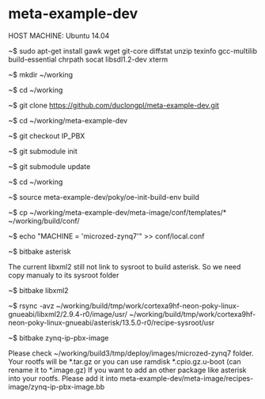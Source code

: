 # meta-example-dev
HOST MACHINE: Ubuntu 14.04 

~$ sudo apt-get install gawk wget git-core diffstat unzip texinfo gcc-multilib build-essential chrpath socat libsdl1.2-dev xterm

~$ mkdir ~/working 

~$ cd ~/working 

~$ git clone https://github.com/duclongpl/meta-example-dev.git 

~$ cd ~/working/meta-example-dev 

~$ git checkout IP_PBX

~$ git submodule init 

~$ git submodule update 

~$ cd ~/working

~$ source meta-example-dev/poky/oe-init-build-env build 

~$ cp ~/working/meta-example-dev/meta-image/conf/templates/* ~/working/build/conf/

~$ echo "MACHINE = 'microzed-zynq7'" >> conf/local.conf

~$ bitbake asterisk

 The current libxml2 still not link to sysroot to build asterisk. So we need copy manualy to its sysroot folder

~$ bitbake libxml2

~$ rsync -avz ~/working/build/tmp/work/cortexa9hf-neon-poky-linux-gnueabi/libxml2/2.9.4-r0/image/usr/  ~/working/build/tmp/work/cortexa9hf-neon-poky-linux-gnueabi/asterisk/13.5.0-r0/recipe-sysroot/usr

~$ bitbake zynq-ip-pbx-image

Please check ~/working/build3/tmp/deploy/images/microzed-zynq7 folder. Your rootfs will be *.tar.gz or you can use ramdisk *.cpio.gz.u-boot (can rename it to *.image.gz)
If you want to add an other package like asterisk into your rootfs. Please add it into meta-example-dev/meta-image/recipes-image/zynq-ip-pbx-image.bb
